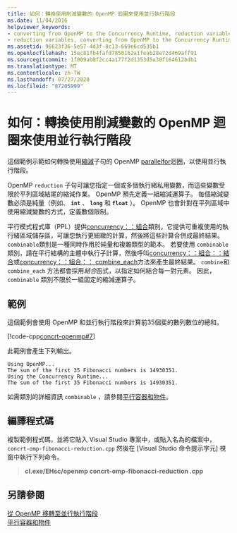 ```yaml
---
title: 如何：轉換使用削減變數的 OpenMP 迴圈來使用並行執行階段
ms.date: 11/04/2016
helpviewer_keywords:
- converting from OpenMP to the Concurrency Runtime, reduction variables
- reduction variables, converting from OpenMP to the Concurrency Runtime
ms.assetid: 96623f36-5e57-4d3f-8c13-669e6cd535b1
ms.openlocfilehash: 15ec81fb4fafd7850162a1feab28e72d469aff91
ms.sourcegitcommit: 1f009ab0f2cc4a177f2d1353d5a38f164612bdb1
ms.translationtype: MT
ms.contentlocale: zh-TW
ms.lasthandoff: 07/27/2020
ms.locfileid: "87205999"
---
```

# <a name="how-to-convert-an-openmp-loop-that-uses-a-reduction-variable-to-use-the-concurrency-runtime"></a>如何：轉換使用削減變數的 OpenMP 迴圈來使用並行執行階段

這個範例示範如何轉換使用[縮減](../../parallel/openmp/reference/reduction.md)子句的 OpenMP [parallel](../../parallel/concrt/how-to-use-parallel-invoke-to-write-a-parallel-sort-routine.md#parallel)[for](../../parallel/openmp/reference/for-openmp.md)迴圈，以使用並行執行階段。

OpenMP `reduction` 子句可讓您指定一個或多個執行緒私用變數，而這些變數受限於平列區域結尾的縮減作業。 OpenMP 預先定義一組縮減運算子。 每個縮減變數必須是純量（例如、 **`int`** 、 **`long`** 和 **`float`** ）。 OpenMP 也會針對在平列區域中使用縮減變數的方式，定義數個限制。

平行模式程式庫（PPL）提供[concurrency：：組合](../../parallel/concrt/reference/combinable-class.md)類別，它提供可重複使用的執行緒區域儲存區，可讓您執行更細緻的計算，然後將這些計算合併成最終結果。 `combinable`類別是一種同時作用於純量和複雜類型的範本。 若要使用 `combinable` 類別，請在平行結構的主體中執行子計算，然後呼叫[concurrency：：組合：：結合](reference/combinable-class.md#combine)或[concurrency：：組合：： combine_each](reference/combinable-class.md#combine_each)方法來產生最終結果。 `combine`和 `combine_each` 方法都會採用*結合*函式，以指定如何結合每一對元素。 因此， `combinable` 類別不限於一組固定的縮減運算子。

## <a name="example"></a>範例

這個範例會使用 OpenMP 和並行執行階段來計算前35個斐的數列數位的總和。

[!code-cpp[concrt-openmp#7](../../parallel/concrt/codesnippet/cpp/convert-an-openmp-loop-that-uses-a-reduction-variable_1.cpp)]

此範例會產生下列輸出。

```Output
Using OpenMP...
The sum of the first 35 Fibonacci numbers is 14930351.
Using the Concurrency Runtime...
The sum of the first 35 Fibonacci numbers is 14930351.
```

如需類別的詳細資訊 `combinable` ，請參閱[平行容器和物件](../../parallel/concrt/parallel-containers-and-objects.md)。

## <a name="compiling-the-code"></a>編譯程式碼

複製範例程式碼，並將它貼入 Visual Studio 專案中，或貼入名為的檔案中， `concrt-omp-fibonacci-reduction.cpp` 然後在 [Visual Studio 命令提示字元] 視窗中執行下列命令。

> **cl.exe/EHsc/openmp concrt-omp-fibonacci-reduction .cpp**

## <a name="see-also"></a>另請參閱

[從 OpenMP 移轉至並行執行階段](../../parallel/concrt/migrating-from-openmp-to-the-concurrency-runtime.md)<br/>
[平行容器和物件](../../parallel/concrt/parallel-containers-and-objects.md)
